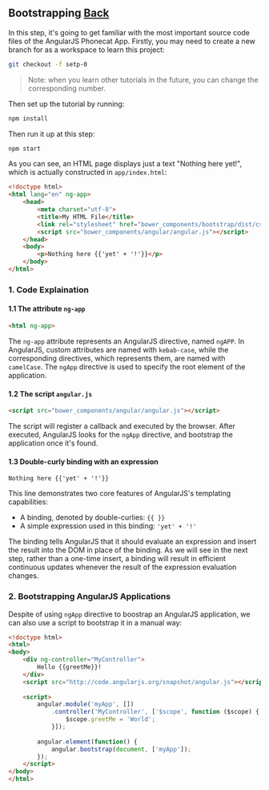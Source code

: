 ## Bootstrapping [Back](./../angular1.md)

In this step, it's going to get familiar with the most important source code files of the AngularJS Phonecat App. Firstly, you may need to create a new branch for as a workspace to learn this project:

```bash
git checkout -f setp-0
```

> Note: when you learn other tutorials in the future, you can change the corresponding number.

Then set up the tutorial by running:

```bash
npm install
```

Then run it up at this step:

```bash
npm start
```

As you can see, an HTML page displays just a text "Nothing here yet!", which is actually constructed in `app/index.html`:

```html
<!doctype html>
<html lang="en" ng-app>
    <head>
        <meta charset="utf-8">
        <title>My HTML File</title>
        <link rel="stylesheet" href="bower_components/bootstrap/dist/css/bootstrap.css" />
        <script src="bower_components/angular/angular.js"></script>
    </head>
    <body>
        <p>Nothing here {{'yet' + '!'}}</p>
    </body>
</html>
```

### 1. Code Explaination

#### 1.1 The attribute `ng-app`

```html
<html ng-app>
```

The `ng-app` attribute represents an AngularJS directive, named `ngAPP`. In AngularJS, custom attributes are named with `kebab-case`, while the corresponding directives, which represents them, are named with `camelCase`. The `ngApp` directive is used to specify the root element of the application.

#### 1.2 The script `angular.js`

```html
<script src="bower_components/angular/angular.js"></script>
```

The script will register a callback and executed by the browser. After executed, AngularJS looks for the `ngApp` directive, and bootstrap the application once it's found.

#### 1.3 Double-curly binding with an expression

```
Nothing here {{'yet' + '!'}}
```

This line demonstrates two core features of AngularJS's templating capabilities:

- A binding, denoted by double-curlies: `{{ }}`
- A simple expression used in this binding: `'yet' + '!'`

The binding tells AngularJS that it should evaluate an expression and insert the result into the DOM in place of the binding. As we will see in the next step, rather than a one-time insert, a binding will result in efficient continuous updates whenever the result of the expression evaluation changes.

### 2. Bootstrapping AngularJS Applications

Despite of using `ngApp` directive to boostrap an AngularJS application, we can also use a script to bootstrap it in a manual way:

```html
<!doctype html>
<html>
<body>
    <div ng-controller="MyController">
        Hello {{greetMe}}!
    </div>
    <script src="http://code.angularjs.org/snapshot/angular.js"></script>
    
    <script>
        angular.module('myApp', [])
            .controller('MyController', ['$scope', function ($scope) {
                $scope.greetMe = 'World';
            }]);
        
        angular.element(function() {
            angular.bootstrap(document, ['myApp']);
        });
    </script>
</body>
</html>

```
